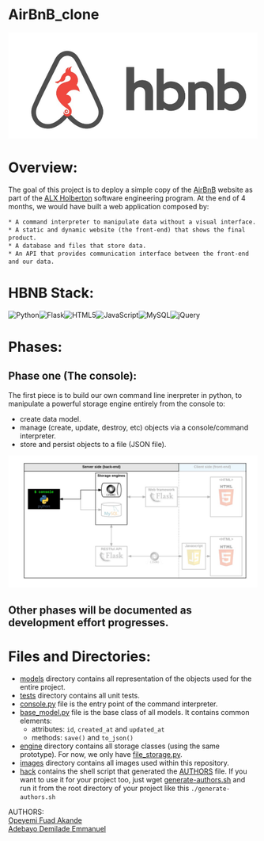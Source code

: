 # AirBnB_clone
![N|Solid](./images/hbnb.jpeg)

# Overview:
The goal of this project is to deploy a simple copy of the [AirBnB](www.airbnb.com) website as part of the [ALX Holberton](www.alx.com) software engineering program. At the end of 4 months, we would have built a web application composed by:

	* A command interpreter to manipulate data without a visual interface.
	* A static and dynamic website (the front-end) that shows the final product.
	* A database and files that store data.
	* An API that provides communication interface between the front-end and our data.

# HBNB Stack:
![Python](https://img.shields.io/badge/python-3670A0?style=for-the-badge&logo=python&logoColor=ffdd54)![Flask](https://img.shields.io/badge/flask-%23000.svg?style=for-the-badge&logo=flask&logoColor=white)![HTML5](https://img.shields.io/badge/html5-%23E34F26.svg?style=for-the-badge&logo=html5&logoColor=white)![JavaScript](https://img.shields.io/badge/javascript-%23323330.svg?style=for-the-badge&logo=javascript&logoColor=%23F7DF1E)![MySQL](https://img.shields.io/badge/mysql-%2300f.svg?style=for-the-badge&logo=mysql&logoColor=white)![jQuery](https://img.shields.io/badge/jquery-%230769AD.svg?style=for-the-badge&logo=jquery&logoColor=white)


# Phases:
## Phase one (The console):
The first piece is to build our own command line inerpreter in python, to manipulate a powerful storage engine entirely from the console to:
* create data model.
* manage (create, update, destroy, etc) objects via a console/command interpreter.
* store and persist objects to a file (JSON file).




![N|Solid](./images/Phase1.png)

## Other phases will be documented as development effort progresses.

# Files and Directories:
* [models](./models) directory contains all representation of the objects used for the entire project.
* [tests](./tests) directory contains all unit tests.
* [console.py](./console.py) file is the entry point of the command interpreter.
* [base_model.py](./models/base_model.py) file is the base class of all models. It contains common elements:
	* attributes: `id`, `created_at` and `updated_at`
	* methods: `save()` and `to_json()`
* [engine](./models/engine) directory contains all storage classes (using the same prototype). For now, we only have [file_storage.py](./models/engine/file_storage.py).
* [images](./images) directory contains all images used within this repository.
* [hack](./hack) contains the shell script that generated the [AUTHORS](./AUTHORS) file. If you want to use it for your project too, just wget [generate-authors.sh](./hack/generate-authors.sh) and run it from the root directory of your project like this `./generate-authors.sh`


AUTHORS:<br>
[Opeyemi Fuad Akande](www.github.com)<br>
[Adebayo Demilade Emmanuel](www.github.com/AdebayoEmmanuel)
